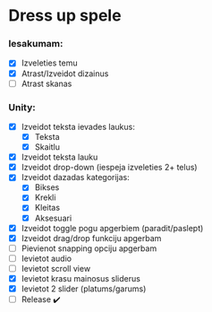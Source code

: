 # Dress up spele

### Iesakumam:
- [x] Izveleties temu
- [x] Atrast/Izveidot dizainus
- [ ] Atrast skanas
### Unity:
- [x] Izveidot teksta ievades laukus:
    - [x] Teksta
    - [x] Skaitlu
- [x] Izveidot teksta lauku
- [x] Izveidot drop-down (iespeja izveleties 2+ telus)
- [x] Izveidot dazadas kategorijas:
    - [x] Bikses
    - [x] Krekli
    - [x] Kleitas
    - [x] Aksesuari
- [x] Izveidot toggle pogu apgerbiem (paradit/paslept)
- [x] Izveidot drag/drop funkciju apgerbam
- [ ] Pievienot snapping opciju apgerbam
- [ ] Ievietot audio
- [ ] Ievietot scroll view
- [x] Ievietot krasu mainosus sliderus
- [x] Ievietot 2 slider (platums/garums)
- [ ] Release :heavy_check_mark:
